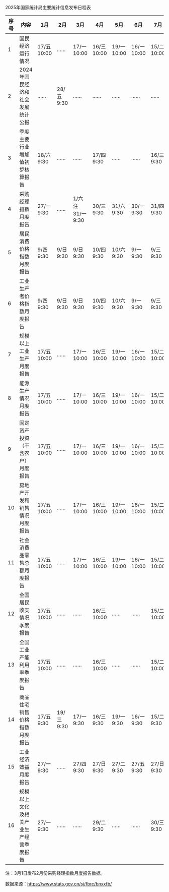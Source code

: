 2025年国家统计局主要统计信息发布日程表

| 序号 | 内容                               | 1月         | 2月         | 3月         | 4月         | 5月         | 6月         | 7月         | 8月         | 9月         | 10月        | 11月        | 12月        |
|------|------------------------------------|-------------|-------------|-------------|-------------|-------------|-------------|-------------|-------------|-------------|-------------|-------------|-------------|
| 1    | 国民经济运行情况                   | 17/五 10:00 | ……          | 17/一 10:00 | 16/三 10:00 | 19/一 10:00 | 16/一 10:00 | 15/二 10:00 | 15/五 10:00 | 15/一 10:00 | 20/一 10:00 | 14/五 10:00 | 15/一 10:00 |
| 2    | 2024年国民经济和社会发展统计公报   | ……          | 28/五 9:30  | ……          | ……          | ……          | ……          | ……          | ……          | ……          | ……          | ……          | ……          |
| 3    | 季度主要行业增加值初步核算报告     | 18/六 9:30  | ……          | ……          | 17/四 9:30  | ……          | ……          | 16/三 9:30  | ……          | ……          | 21/二 9:30  | ……          | ……          |
| 4    | 采购经理指数月度报告               | 27/一 9:30  | ……          | 1/六 注<br>31/一 9:30 | 30/三 9:30  | 31/六 9:30  | 30/一 9:30  | 31/四 9:30  | 31/日 9:30  | 30/二 9:30  | 31/五 9:30  | 30/日 9:30  | 31/三 9:30  |
| 5    | 居民消费价格指数月度报告           | 9/四 9:30   | 9/日 9:30   | 9/日 9:30   | 10/四 9:30  | 10/六 9:30  | 9/一 9:30   | 9/三 9:30   | 9/六 9:30   | 10/三 9:30  | 15/三 9:30  | 9/日 9:30   | 10/三 9:30  |
| 6    | 工业生产者价格指数月度报告         | 9/四 9:30   | 9/日 9:30   | 9/日 9:30   | 10/四 9:30  | 10/六 9:30  | 9/一 9:30   | 9/三 9:30   | 9/六 9:30   | 10/三 9:30  | 15/三 9:30  | 9/日 9:30   | 10/三 9:30  |
| 7    | 规模以上工业生产月度报告           | 17/五 10:00 | ……          | 17/一 10:00 | 16/三 10:00 | 19/一 10:00 | 16/一 10:00 | 15/二 10:00 | 15/五 10:00 | 15/一 10:00 | 20/一 10:00 | 14/五 10:00 | 15/一 10:00 |
| 8    | 能源生产情况月度报告               | 17/五 10:00 | ……          | 17/一 10:00 | 16/三 10:00 | 19/一 10:00 | 16/一 10:00 | 15/二 10:00 | 15/五 10:00 | 15/一 10:00 | 20/一 10:00 | 14/五 10:00 | 15/一 10:00 |
| 9    | 固定资产投资（不含农户）月度报告   | 17/五 10:00 | ……          | 17/一 10:00 | 16/三 10:00 | 19/一 10:00 | 16/一 10:00 | 15/二 10:00 | 15/五 10:00 | 15/一 10:00 | 20/一 10:00 | 14/五 10:00 | 15/一 10:00 |
| 10   | 房地产开发和销售情况月度报告       | 17/五 10:00 | ……          | 17/一 10:00 | 16/三 10:00 | 19/一 10:00 | 16/一 10:00 | 15/二 10:00 | 15/五 10:00 | 15/一 10:00 | 20/一 10:00 | 14/五 10:00 | 15/一 10:00 |
| 11   | 社会消费品零售总额月度报告         | 17/五 10:00 | ……          | 17/一 10:00 | 16/三 10:00 | 19/一 10:00 | 16/一 10:00 | 15/二 10:00 | 15/五 10:00 | 15/一 10:00 | 20/一 10:00 | 14/五 10:00 | 15/一 10:00 |
| 12   | 全国居民收支情况季度报告           | 17/五 10:00 | ……          | ……          | 16/三 10:00 | ……          | ……          | 15/二 10:00 | ……          | ……          | 20/一 10:00 | ……          | ……          |
| 13   | 全国工业产能利用率季度报告         | 17/五 10:00 | ……          | ……          | 16/三 10:00 | ……          | ……          | 15/二 10:00 | ……          | ……          | 20/一 10:00 | ……          | ……          |
| 14   | 商品住宅销售价格指数月度报告       | 17/五 9:30  | 19/三 9:30  | 17/一 9:30  | 16/三 9:30  | 19/一 9:30  | 16/一 9:30  | 15/二 9:30  | 15/五 9:30  | 15/一 9:30  | 20/一 9:30  | 14/五 9:30  | 15/一 9:30  |
| 15   | 工业经济效益月度报告               | 27/一 9:30  | ……          | 27/四 9:30  | 27/日 9:30  | 27/二 9:30  | 27/五 9:30  | 27/日 9:30  | 27/三 9:30  | 27/六 9:30  | 27/一 9:30  | 27/四 9:30  | 27/六 9:30  |
| 16   | 规模以上文化及相关产业生产经营季度报告 | 27/一 9:30  | ……          | ……          | 29/二 9:30  | ……          | ……          | 30/三 9:30  | ……          | ……          | 30/四 9:30  | ……          | ……          |

注：3月1日发布2月份采购经理指数月度报告数据。

数据来源：https://www.stats.gov.cn/sj/fbrc/bnxxfb/
